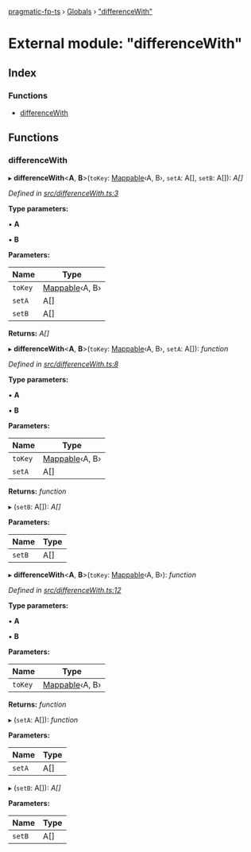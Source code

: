 [pragmatic-fp-ts](../README.md) › [Globals](../globals.md) › ["differenceWith"](_differencewith_.md)

# External module: "differenceWith"

## Index

### Functions

* [differenceWith](_differencewith_.md#differencewith)

## Functions

###  differenceWith

▸ **differenceWith**<**A**, **B**>(`toKey`: [Mappable](_types_.md#mappable)‹A, B›, `setA`: A[], `setB`: A[]): *A[]*

*Defined in [src/differenceWith.ts:3](https://github.com/hermann-p/pragmatic-fp-ts/blob/d13f3c1/src/differenceWith.ts#L3)*

**Type parameters:**

▪ **A**

▪ **B**

**Parameters:**

Name | Type |
------ | ------ |
`toKey` | [Mappable](_types_.md#mappable)‹A, B› |
`setA` | A[] |
`setB` | A[] |

**Returns:** *A[]*

▸ **differenceWith**<**A**, **B**>(`toKey`: [Mappable](_types_.md#mappable)‹A, B›, `setA`: A[]): *function*

*Defined in [src/differenceWith.ts:8](https://github.com/hermann-p/pragmatic-fp-ts/blob/d13f3c1/src/differenceWith.ts#L8)*

**Type parameters:**

▪ **A**

▪ **B**

**Parameters:**

Name | Type |
------ | ------ |
`toKey` | [Mappable](_types_.md#mappable)‹A, B› |
`setA` | A[] |

**Returns:** *function*

▸ (`setB`: A[]): *A[]*

**Parameters:**

Name | Type |
------ | ------ |
`setB` | A[] |

▸ **differenceWith**<**A**, **B**>(`toKey`: [Mappable](_types_.md#mappable)‹A, B›): *function*

*Defined in [src/differenceWith.ts:12](https://github.com/hermann-p/pragmatic-fp-ts/blob/d13f3c1/src/differenceWith.ts#L12)*

**Type parameters:**

▪ **A**

▪ **B**

**Parameters:**

Name | Type |
------ | ------ |
`toKey` | [Mappable](_types_.md#mappable)‹A, B› |

**Returns:** *function*

▸ (`setA`: A[]): *function*

**Parameters:**

Name | Type |
------ | ------ |
`setA` | A[] |

▸ (`setB`: A[]): *A[]*

**Parameters:**

Name | Type |
------ | ------ |
`setB` | A[] |
